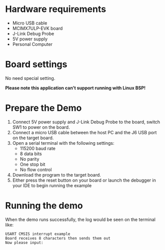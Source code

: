 Hardware requirements
===================
- Micro USB cable
- MCIMX7ULP-EVK board
- J-Link Debug Probe
- 5V power supply
- Personal Computer

Board settings
============
No need special setting.

**Please note this application can't support running with Linux BSP!**

Prepare the Demo
===============
1.  Connect 5V power supply and J-Link Debug Probe to the board, switch SW1 to power on the board.
2.  Connect a micro USB cable between the host PC and the J6 USB port on the target board.
3.  Open a serial terminal with the following settings:
    - 115200 baud rate
    - 8 data bits
    - No parity
    - One stop bit
    - No flow control
4.  Download the program to the target board.
5.  Either press the reset button on your board or launch the debugger in your IDE to begin running the example

Running the demo
===============
When the demo runs successfully, the log would be seen on the terminal like:

~~~~~~~~~~~~~~~~~~~~~~~~~~~
USART CMSIS interrupt example
Board receives 8 characters then sends them out
Now please input:
~~~~~~~~~~~~~~~~~~~~~~~~~~~
